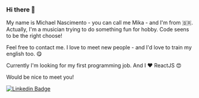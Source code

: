 ### Hi there 👋

My name is Michael Nascimento - you can call me Mika - and I'm from 🇧🇷. Actually, I'm a musician trying to do something fun for hobby. Code seens to be the right choose! 

Feel free to contact me. I love to meet new people - and I'd love to train my english too. 😋

Currently I'm looking for my first programming job. And I ❤️ ReactJS 😍

Would be nice to meet you!

[![Linkedin Badge](https://img.shields.io/badge/-LinkedIn-blue?style=flat-square&logo=Linkedin&logoColor=white&link=https://www.linkedin.com/in/michaelnsc/)](https://www.linkedin.com/in/michaelnsc/)


<!--
**mikansc/mikansc** is a ✨ _special_ ✨ repository because its `README.md` (this file) appears on your GitHub profile.

Here are some ideas to get you started:

- 🔭 I’m currently working on ...
- 🌱 I’m currently learning ...
- 👯 I’m looking to collaborate on ...
- 🤔 I’m looking for help with ...
- 💬 Ask me about ...
- 📫 How to reach me: ...
- 😄 Pronouns: ...
- ⚡ Fun fact: ...
-->
